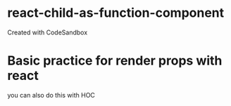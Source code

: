 # react-child-as-function-component
Created with CodeSandbox

# Basic practice for render props with react

you can also do this with HOC
